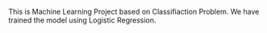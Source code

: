 This is Machine Learning Project based on Classifiaction Problem.
We have trained the model using Logistic Regression.

